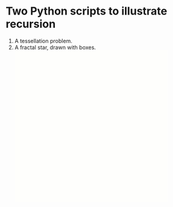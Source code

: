 # Two Python scripts to illustrate recursion
1. A tessellation problem.
2. A fractal star, drawn with boxes.
![alt text](https://github.com/Sigma4749/recursion/blob/main/fractal_square.gif?raw=true)
